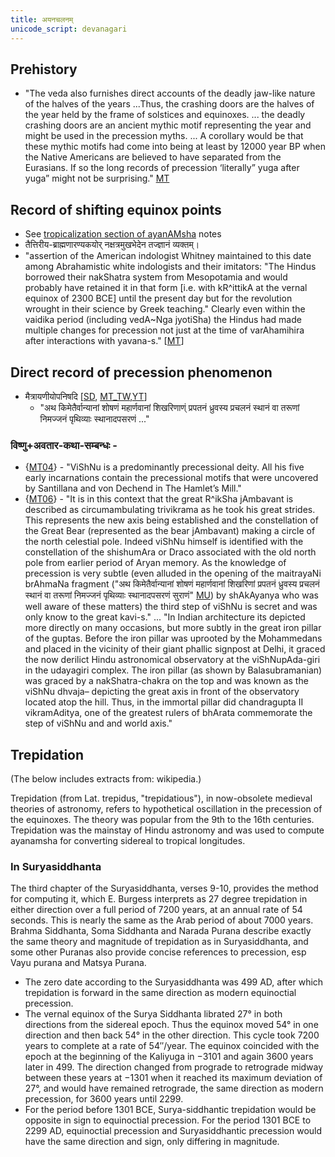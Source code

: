 ```yaml
---
title: अयनचलनम्
unicode_script: devanagari
---
```


## Prehistory
- "The veda also furnishes direct accounts of the deadly jaw-like nature of the halves of the years ...Thus, the crashing doors are the halves of the year held by the frame of solstices and equinoxes. ...  the deadly crashing doors are an ancient mythic motif representing the year and might be used in the precession myths. ... A corollary would be that these mythic motifs had come into being at least by 12000 year BP when the Native Americans are believed to have separated from the Eurasians. If so the long records of precession ‘literally” yuga after yuga” might not be surprising." [MT](https://manasataramgini.wordpress.com/2007/01/15/the-crashing-doors/)

## Record of shifting equinox points
- See [tropicalization section of ayanAMsha](../equinoctial_records/) notes
- तैत्तिरीय-ब्राह्मणारण्यकयोर् नक्षत्रमुखभेदेन तज्ज्ञानं व्यक्तम्। 
- "assertion of the American indologist Whitney maintained to this date among Abrahamistic white indologists and their imitators: "The Hindus borrowed their nakShatra system from Mesopotamia and would probably have retained it in that form \[i.e. with kR^ittikA at the vernal equinox of 2300 BCE\] until the present day but for the revolution wrought in their science by Greek teaching." Clearly even within the vaidika period (including vedA~Nga jyotiSha) the Hindus had made multiple changes for precession not just at the time of varAhamihira after interactions with yavana-s." \[[MT](https://manasataramgini.wordpress.com/2013/11/08/anatomy-and-heavens-in-the-boomorphic-universe/)\]

## Direct record of precession phenomenon
- मैत्रायणीयोपनिषदि \[[SD](https://sanskritdocuments.org/doc_upanishhat/maitri.html?lang=sa), [MT_TW](https://twitter.com/blog_supplement/status/984634039909978112),[YT](https://youtu.be/5R2lXuUMdoo?t=2254)\]
    - "अथ किमेतैर्वान्यानां शोषणं महार्णवानां शिखरिणाण्ं प्रपतनं ध्रुवस्य प्रचलनं स्थानं वा तरूणां निमज्जनं पृथिव्याः स्थानादपसरणं ..."

### विष्णु+अवतार-कथा-सम्बन्धः -
- {[MT04](https://manasataramgini.wordpress.com/2004/12/06/the-snake-of-vishnu/)} - "ViShNu is a predominantly precessional deity. All his five early incarnations contain the precessional motifs that were uncovered by Santillana and von Dechend in The Hamlet’s Mill."
- {[MT06](https://manasataramgini.wordpress.com/2006/04/22/dandins-purvapithika-of-dasha-kumara-charitra/)} - "It is in this context that the great R^ikSha jAmbavant is described as circumambulating trivikrama as he took his great strides. This represents the new axis being established and the constellation of the Great Bear (represented as the bear jAmbavant) making a circle of the north celestial pole. Indeed viShNu himself is identified with the constellation of the shishumAra or Draco associated with the old north pole from earlier period of Aryan memory.  As the knowledge of precession is very subtle (even alluded in the opening of the maitrayaNi brAhmaNa fragment ("अथ किमेतैर्वान्यानां शोषणं महार्णवानां शिखरिणां प्रपतनं ध्रुवस्य प्रचलनं स्थानं वा तरूणां निमज्जनं पृथिव्याः स्थानादपसरणं सुराणं" [MU](https://sanskritdocuments.org/doc_upanishhat/maitri.html?lang=sa)) by shAkAyanya who was well aware of these matters) the third step of viShNu is secret and was only know to the great kavi-s." ... "In Indian architecture its depicted more directly on many occasions, but more subtly in the great iron pillar of the guptas. Before the iron pillar was uprooted by the Mohammedans and placed in the vicinity of their giant phallic signpost at Delhi, it graced the now derilict Hindu astronomical observatory at the viShNupAda-giri in the udayagiri complex. The iron pillar (as shown by Balasubramanian) was graced by a nakShatra-chakra on the top and was known as the viShNu dhvaja– depicting the great axis in front of the observatory located atop the hill. Thus, in the immortal pillar did chandragupta II vikramAditya, one of the greatest rulers of bhArata commemorate the step of viShNu and and world axis."

## Trepidation
(The below includes extracts from: wikipedia.)

Trepidation (from Lat. trepidus, "trepidatious"), in now-obsolete medieval theories of astronomy, refers to hypothetical oscillation in the precession of the equinoxes. The theory was popular from the 9th to the 16th centuries. Trepidation was the mainstay of Hindu astronomy and was used to compute ayanamsha for converting sidereal to tropical longitudes.

### In Suryasiddhanta
The third chapter of the Suryasiddhanta, verses 9-10, provides the method for computing it, which E. Burgess interprets as 27 degree trepidation in either direction over a full period of 7200 years, at an annual rate of 54 seconds. This is nearly the same as the Arab period of about 7000 years. Brahma Siddhanta, Soma Siddhanta and Narada Purana describe exactly the same theory and magnitude of trepidation as in Suryasiddhanta, and some other Puranas also provide concise references to precession, esp Vayu purana and Matsya Purana.
- The zero date according to the Suryasiddhanta was 499 AD, after which trepidation is forward in the same direction as modern equinoctial precession.
- The vernal equinox of the Surya Siddhanta librated 27° in both directions from the sidereal epoch. Thus the equinox moved 54° in one direction and then back 54° in the other direction.  This cycle took 7200 years to complete at a rate of 54″/year. The equinox coincided with the epoch at the beginning of the Kaliyuga in −3101 and again 3600 years later in 499. The direction changed from prograde to retrograde midway between these years at −1301 when it reached its maximum deviation of 27°, and would have remained retrograde, the same direction as modern precession, for 3600 years until 2299.
- For the period before 1301 BCE, Surya-siddhantic trepidation would be opposite in sign to equinoctial precession. For the period 1301 BCE to 2299 AD, equinoctial precession and Suryasiddhantic precession would have the same direction and sign, only differing in magnitude.

